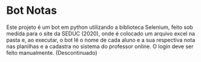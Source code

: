 # Bot Notas

Este projeto é um bot em python utilizando a biblioteca Selenium, feito sob medida para o
site da SEDUC (2020), onde é colocado um arquivo excel na pasta e, ao executar, o bot lê o
nome de cada aluno e a sua respectiva nota nas planilhas e a cadastra no sistema do
professor online. O login deve ser feito manualmente. (Descontinuado)
